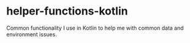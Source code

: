 # helper-functions-kotlin
Common functionality I use in Kotlin to help me with common data and environment issues.

